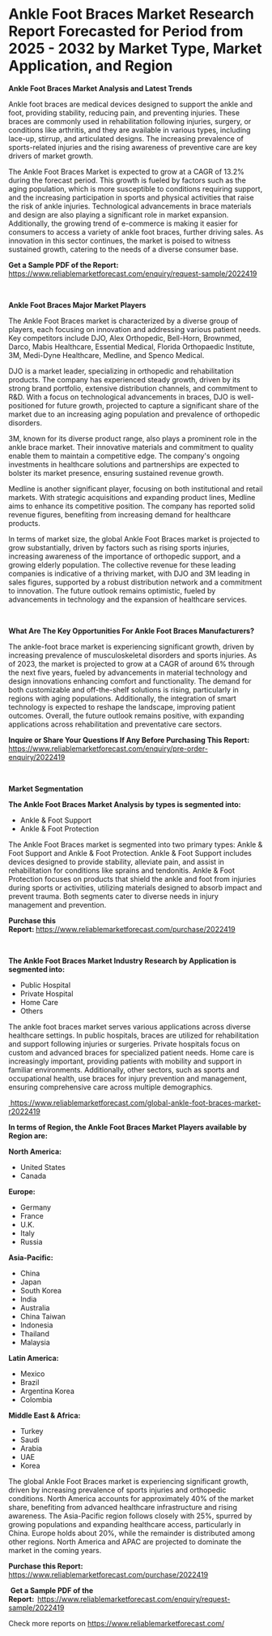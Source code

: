 <p><h1>Ankle Foot Braces Market Research Report Forecasted for Period from 2025 -  2032 by Market Type, Market Application, and Region</h1></p><p><strong>Ankle Foot Braces Market Analysis and Latest Trends</strong></p>
<p><p>Ankle foot braces are medical devices designed to support the ankle and foot, providing stability, reducing pain, and preventing injuries. These braces are commonly used in rehabilitation following injuries, surgery, or conditions like arthritis, and they are available in various types, including lace-up, stirrup, and articulated designs. The increasing prevalence of sports-related injuries and the rising awareness of preventive care are key drivers of market growth.</p><p>The Ankle Foot Braces Market is expected to grow at a CAGR of 13.2% during the forecast period. This growth is fueled by factors such as the aging population, which is more susceptible to conditions requiring support, and the increasing participation in sports and physical activities that raise the risk of ankle injuries. Technological advancements in brace materials and design are also playing a significant role in market expansion. Additionally, the growing trend of e-commerce is making it easier for consumers to access a variety of ankle foot braces, further driving sales. As innovation in this sector continues, the market is poised to witness sustained growth, catering to the needs of a diverse consumer base.</p></p>
<p><strong>Get a Sample PDF of the Report:&nbsp;</strong> <a href="https://www.reliablemarketforecast.com/enquiry/request-sample/2022419?utm_campaign=2294&utm_medium=2&utm_source=Github&utm_content=ia&utm_term=29032025&utm_id=ankle-foot-braces">https://www.reliablemarketforecast.com/enquiry/request-sample/2022419</a></p>
<p>&nbsp;</p>
<p><strong>Ankle Foot Braces Major Market Players</strong></p>
<p><p>The Ankle Foot Braces market is characterized by a diverse group of players, each focusing on innovation and addressing various patient needs. Key competitors include DJO, Alex Orthopedic, Bell-Horn, Brownmed, Darco, Mabis Healthcare, Essential Medical, Florida Orthopaedic Institute, 3M, Medi-Dyne Healthcare, Medline, and Spenco Medical.</p><p>DJO is a market leader, specializing in orthopedic and rehabilitation products. The company has experienced steady growth, driven by its strong brand portfolio, extensive distribution channels, and commitment to R&D. With a focus on technological advancements in braces, DJO is well-positioned for future growth, projected to capture a significant share of the market due to an increasing aging population and prevalence of orthopedic disorders.</p><p>3M, known for its diverse product range, also plays a prominent role in the ankle brace market. Their innovative materials and commitment to quality enable them to maintain a competitive edge. The company's ongoing investments in healthcare solutions and partnerships are expected to bolster its market presence, ensuring sustained revenue growth.</p><p>Medline is another significant player, focusing on both institutional and retail markets. With strategic acquisitions and expanding product lines, Medline aims to enhance its competitive position. The company has reported solid revenue figures, benefiting from increasing demand for healthcare products.</p><p>In terms of market size, the global Ankle Foot Braces market is projected to grow substantially, driven by factors such as rising sports injuries, increasing awareness of the importance of orthopedic support, and a growing elderly population. The collective revenue for these leading companies is indicative of a thriving market, with DJO and 3M leading in sales figures, supported by a robust distribution network and a commitment to innovation. The future outlook remains optimistic, fueled by advancements in technology and the expansion of healthcare services.</p></p>
<p>&nbsp;</p>
<p><strong>What Are The Key Opportunities For Ankle Foot Braces Manufacturers?</strong></p>
<p><p>The ankle-foot brace market is experiencing significant growth, driven by increasing prevalence of musculoskeletal disorders and sports injuries. As of 2023, the market is projected to grow at a CAGR of around 6% through the next five years, fueled by advancements in material technology and design innovations enhancing comfort and functionality. The demand for both customizable and off-the-shelf solutions is rising, particularly in regions with aging populations. Additionally, the integration of smart technology is expected to reshape the landscape, improving patient outcomes. Overall, the future outlook remains positive, with expanding applications across rehabilitation and preventative care sectors.</p></p>
<p><strong>Inquire or Share Your Questions If Any Before Purchasing This Report:</strong> <a href="https://www.reliablemarketforecast.com/enquiry/pre-order-enquiry/2022419?utm_campaign=2294&utm_medium=2&utm_source=Github&utm_content=ia&utm_term=29032025&utm_id=ankle-foot-braces">https://www.reliablemarketforecast.com/enquiry/pre-order-enquiry/2022419</a></p>
<p>&nbsp;</p>
<p><strong>Market Segmentation</strong></p>
<p><strong>The Ankle Foot Braces Market Analysis by types is segmented into:</strong></p>
<p><ul><li>Ankle & Foot Support</li><li>Ankle & Foot Protection</li></ul></p>
<p><p>The Ankle Foot Braces market is segmented into two primary types: Ankle & Foot Support and Ankle & Foot Protection. Ankle & Foot Support includes devices designed to provide stability, alleviate pain, and assist in rehabilitation for conditions like sprains and tendonitis. Ankle & Foot Protection focuses on products that shield the ankle and foot from injuries during sports or activities, utilizing materials designed to absorb impact and prevent trauma. Both segments cater to diverse needs in injury management and prevention.</p></p>
<p><strong>Purchase this Report:&nbsp;</strong><a href="https://www.reliablemarketforecast.com/purchase/2022419?utm_campaign=2294&utm_medium=2&utm_source=Github&utm_content=ia&utm_term=29032025&utm_id=ankle-foot-braces">https://www.reliablemarketforecast.com/purchase/2022419</a></p>
<p>&nbsp;</p>
<p><strong>The Ankle Foot Braces Market Industry Research by Application is segmented into:</strong></p>
<p><ul><li>Public Hospital</li><li>Private Hospital</li><li>Home Care</li><li>Others</li></ul></p>
<p><p>The ankle foot braces market serves various applications across diverse healthcare settings. In public hospitals, braces are utilized for rehabilitation and support following injuries or surgeries. Private hospitals focus on custom and advanced braces for specialized patient needs. Home care is increasingly important, providing patients with mobility and support in familiar environments. Additionally, other sectors, such as sports and occupational health, use braces for injury prevention and management, ensuring comprehensive care across multiple demographics.</p></p>
<p><a href="https://www.reliablemarketforecast.com/global-ankle-foot-braces-market-r2022419?utm_campaign=2294&utm_medium=2&utm_source=Github&utm_content=ia&utm_term=29032025&utm_id=ankle-foot-braces">&nbsp;https://www.reliablemarketforecast.com/global-ankle-foot-braces-market-r2022419</a></p>
<p><strong>In terms of Region, the Ankle Foot Braces Market Players available by Region are:</strong></p>
<p>
    <p> <strong> North America: </strong>
        <ul>
            <li>United States</li>
            <li>Canada</li>
        </ul>
        </p> 
    <p> <strong> Europe: </strong>
        <ul>
            <li>Germany</li>
            <li>France</li>
            <li>U.K.</li>
            <li>Italy</li>
            <li>Russia</li>
        </ul>
        </p> 
    <p> <strong> Asia-Pacific: </strong>
        <ul>
            <li>China</li>
            <li>Japan</li>
            <li>South Korea</li>
            <li>India</li>
            <li>Australia</li>
            <li>China Taiwan</li>
            <li>Indonesia</li>
            <li>Thailand</li>
            <li>Malaysia</li>
        </ul>
        </p> 
    <p> <strong> Latin America: </strong>
        <ul>
            <li>Mexico</li>
            <li>Brazil</li>
            <li>Argentina Korea</li>
            <li>Colombia</li>
        </ul>
        </p> 
    <p> <strong> Middle East & Africa: </strong>
        <ul>
            <li>Turkey</li>
            <li>Saudi</li>
            <li>Arabia</li>
            <li>UAE</li>
            <li>Korea</li>
        </ul>
    </p>
    </p>
<p><p>The global Ankle Foot Braces market is experiencing significant growth, driven by increasing prevalence of sports injuries and orthopedic conditions. North America accounts for approximately 40% of the market share, benefiting from advanced healthcare infrastructure and rising awareness. The Asia-Pacific region follows closely with 25%, spurred by growing populations and expanding healthcare access, particularly in China. Europe holds about 20%, while the remainder is distributed among other regions. North America and APAC are projected to dominate the market in the coming years.</p></p>
<p><strong>Purchase this Report: </strong><a href="https://www.reliablemarketforecast.com/purchase/2022419?utm_campaign=2294&utm_medium=2&utm_source=Github&utm_content=ia&utm_term=29032025&utm_id=ankle-foot-braces">https://www.reliablemarketforecast.com/purchase/2022419</a></p>
<p>&nbsp;<strong>Get a Sample PDF of the Report:&nbsp;&nbsp;</strong><a href="https://www.reliablemarketforecast.com/enquiry/request-sample/2022419?utm_campaign=2294&utm_medium=2&utm_source=Github&utm_content=ia&utm_term=29032025&utm_id=ankle-foot-braces">https://www.reliablemarketforecast.com/enquiry/request-sample/2022419</a></p>
<p><strong></strong></p>
<p>Check more reports on <a href="https://www.reliablemarketforecast.com/?utm_campaign=2294&utm_medium=2&utm_source=Github&utm_content=ia&utm_term=29032025&utm_id=ankle-foot-braces">https://www.reliablemarketforecast.com/</a></p>